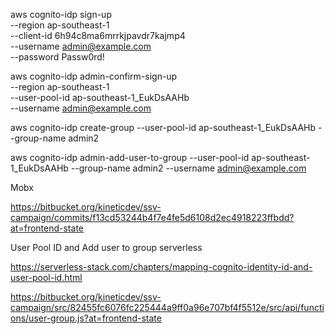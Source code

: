 aws cognito-idp sign-up \
 --region ap-southeast-1 \
 --client-id 6h94c8ma6mrrkjpavdr7kajmp4 \
 --username admin@example.com \
 --password Passw0rd!

aws cognito-idp admin-confirm-sign-up \
 --region ap-southeast-1 \
 --user-pool-id ap-southeast-1_EukDsAAHb \
 --username admin@example.com

aws cognito-idp create-group --user-pool-id ap-southeast-1_EukDsAAHb --group-name admin2

aws cognito-idp admin-add-user-to-group --user-pool-id ap-southeast-1_EukDsAAHb --group-name admin2 --username admin@example.com

Mobx

https://bitbucket.org/kineticdev/ssv-campaign/commits/f13cd53244b4f7e4fe5d6108d2ec4918223ffbdd?at=frontend-state

User Pool ID and Add user to group serverless

https://serverless-stack.com/chapters/mapping-cognito-identity-id-and-user-pool-id.html

https://bitbucket.org/kineticdev/ssv-campaign/src/82455fc6076fc225444a9ff0a96e707bf4f5512e/src/api/functions/user-group.js?at=frontend-state
